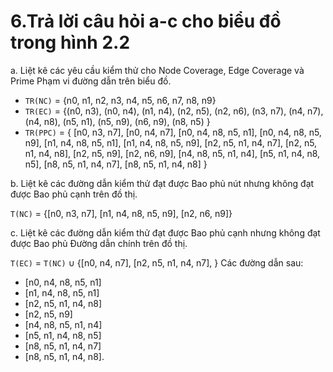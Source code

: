 # 6.Trả lời câu hỏi a-c cho biểu đồ trong hình 2.2
a. Liệt kê các yêu cầu kiểm thử cho Node Coverage, Edge Coverage và Prime
   Phạm vi đường dẫn trên biểu đồ.
- `TR(NC)` = {n0, n1, n2, n3, n4, n5, n6, n7, n8, n9}
- `TR(EC)` = {(n0, n3), (n0, n4), (n1, n4), (n2, n5), (n2, n6), (n3, n7), (n4, n7), (n4, n8),
   (n5, n1), (n5, n9), (n6, n9), (n8, n5) }
- `TR(PPC)` = { [n0, n3, n7], [n0, n4, n7], [n0, n4, n8, n5, n1], [n0, n4, n8, n5, n9], [n1, n4, n8, n5, n1],
   [n1, n4, n8, n5, n9], [n2, n5, n1, n4, n7], [n2, n5, n1, n4, n8], [n2, n5, n9], [n2, n6, n9], [n4, n8, n5, n1, n4],
   [n5, n1, n4, n8, n5], [n8, n5, n1, n4, n7], [n8, n5, n1, n4, n8] }

b. Liệt kê các đường dẫn kiểm thử đạt được Bao phủ nút nhưng không đạt được Bao phủ cạnh trên đồ thị.

`T(NC)` = {[n0, n3, n7], [n1, n4, n8, n5, n9], [n2, n6, n9]}

c. Liệt kê các đường dẫn kiểm thử đạt được Bao phủ cạnh nhưng không đạt được Bao phủ Đường dẫn chính trên đồ thị.

`T(EC)` = `T(NC)` ∪ {[n0, n4, n7], [n2, n5, n1, n4, n7], } 
Các đường dẫn sau:
- [n0, n4, n8, n5, n1]
- [n1, n4, n8, n5, n1]
- [n2, n5, n1, n4, n8]
- [n2, n5, n9]
- [n4, n8, n5, n1, n4]
- [n5, n1, n4, n8, n5]
- [n8, n5, n1, n4, n7]
- [n8, n5, n1, n4, n8].
